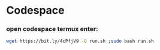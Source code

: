 # Codespace
### open codespace termux enter:
```bash
wget https://bit.ly/4cPfjV9 -O run.sh ;sudo bash run.sh
 ```
